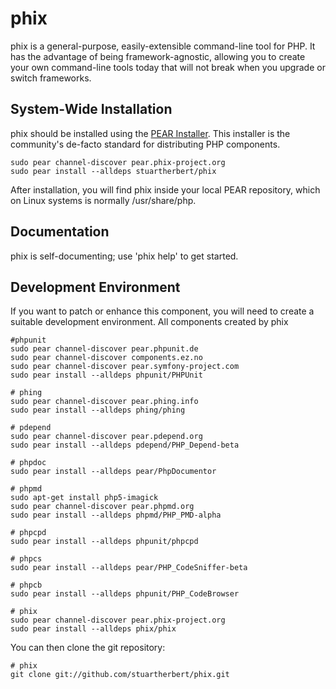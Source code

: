 phix
====

phix is a general-purpose, easily-extensible command-line tool for PHP. It has the advantage of being framework-agnostic, allowing you to create your own command-line tools today that will not break when you upgrade or switch frameworks.

System-Wide Installation
------------------------

phix should be installed using the [PEAR Installer](http://pear.php.net). This installer is the community's de-facto standard for distributing PHP components.

    sudo pear channel-discover pear.phix-project.org
    sudo pear install --alldeps stuartherbert/phix

After installation, you will find phix inside your local PEAR repository, which on Linux systems is normally /usr/share/php.

Documentation
-------------

phix is self-documenting; use 'phix help' to get started.

Development Environment
-----------------------

If you want to patch or enhance this component, you will need to create a suitable development environment.  All components created by phix

    #phpunit
    sudo pear channel-discover pear.phpunit.de
    sudo pear channel-discover components.ez.no
    sudo pear channel-discover pear.symfony-project.com
    sudo pear install --alldeps phpunit/PHPUnit

    # phing
    sudo pear channel-discover pear.phing.info
    sudo pear install --alldeps phing/phing

    # pdepend
    sudo pear channel-discover pear.pdepend.org
    sudo pear install --alldeps pdepend/PHP_Depend-beta

    # phpdoc
    sudo pear install --alldeps pear/PhpDocumentor

    # phpmd
    sudo apt-get install php5-imagick
    sudo pear channel-discover pear.phpmd.org
    sudo pear install --alldeps phpmd/PHP_PMD-alpha

    # phpcpd
    sudo pear install --alldeps phpunit/phpcpd

    # phpcs
    sudo pear install --alldeps pear/PHP_CodeSniffer-beta

    # phpcb
    sudo pear install --alldeps phpunit/PHP_CodeBrowser

    # phix
    sudo pear channel-discover pear.phix-project.org
    sudo pear install --alldeps phix/phix

You can then clone the git repository:

    # phix
    git clone git://github.com/stuartherbert/phix.git
